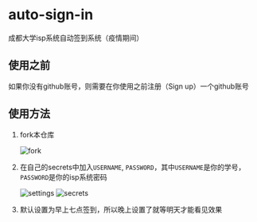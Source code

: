 # auto-sign-in
成都大学isp系统自动签到系统（疫情期间） 

## 使用之前
如果你没有github账号，则需要在你使用之前注册（Sign up）一个github账号

## 使用方法
1. fork本仓库

    ![fork](./assets/Snipaste_2020-10-14_14-27-09.png)
2. 在自己的secrets中加入`USERNAME`, `PASSWORD`，其中`USERNAME`是你的学号，`PASSWORD`是你的isp系统密码
    
    ![settings](./assets/Snipaste_2020-10-14_14-31-44.png)
    ![secrets](./assets/Snipaste_2020-10-14_14-32-47.png)
3. 默认设置为早上七点签到，所以晚上设置了就等明天才能看见效果

